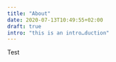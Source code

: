 ```yaml
---
title: "About"
date: 2020-07-13T10:49:55+02:00
draft: true
intro: "this is an intro…duction"
---
```


Test